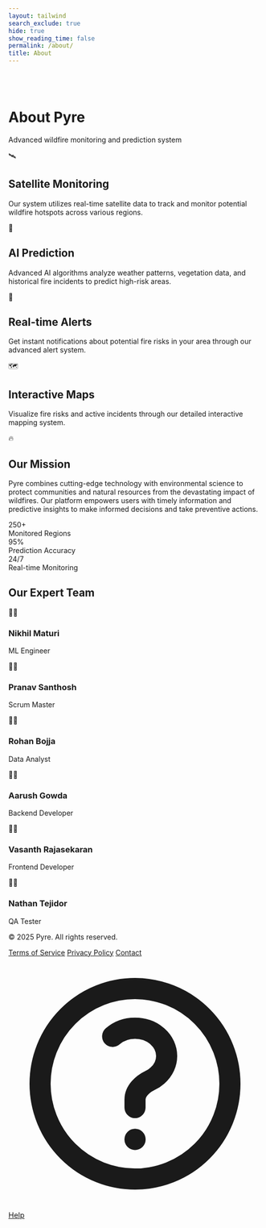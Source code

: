 ```yaml
---
layout: tailwind
search_exclude: true
hide: true
show_reading_time: false
permalink: /about/
title: About
---
```


<!-- NOTE: I removed that part from the class part of the overall div, when switching to the base layout -->
<!-- style="background-image: url('https://cdnjs.cloudflare.com/ajax/libs/particles.js/2.0.0/particles.min.js'); background-size: cover;" -->
<div class="min-h-screen bg-black text-gray-200">
  <!-- <div class="absolute inset-0 bg-black bg-opacity-90 z-0" style="background-image: radial-gradient(circle, rgba(255, 100, 50, 0.1) 1px, transparent 1px); background-size: 30px 30px;"></div> -->

  <br>
  <br>

  <!-- Main Content -->
  <div class="relative z-10 container mx-auto px-4 py-12">
    <!-- Header -->
    <div class="text-center mb-12">
      <h1 class="text-4xl font-bold text-white mb-2">About Pyre</h1>
      <p class="text-xl text-gray-400">Advanced wildfire monitoring and prediction system</p>
    </div>
    <div class="grid md:grid-cols-2 gap-6 mb-12">
      <!-- Satellite Monitoring -->
      <div class="bg-gray-900 bg-opacity-80 backdrop-blur-sm p-6 rounded-lg border border-gray-800 hover:border-orange-900 transition duration-300">
        <div class="flex items-center mb-4">
          <span class="text-orange-500 text-2xl mr-3">🛰️</span>
          <h2 class="text-xl font-semibold text-white">Satellite Monitoring</h2>
        </div>
        <p class="text-gray-400">
          Our system utilizes real-time satellite data to track and monitor potential wildfire hotspots across various regions.
        </p>
      </div>
      <div class="bg-gray-900 bg-opacity-80 backdrop-blur-sm p-6 rounded-lg border border-gray-800 hover:border-orange-900 transition duration-300">
        <div class="flex items-center mb-4">
          <span class="text-orange-500 text-2xl mr-3">🤖</span>
          <h2 class="text-xl font-semibold text-white">AI Prediction</h2>
        </div>
        <p class="text-gray-400">
          Advanced AI algorithms analyze weather patterns, vegetation data, and historical fire incidents to predict high-risk areas.
        </p>
      </div>
      <div class="bg-gray-900 bg-opacity-80 backdrop-blur-sm p-6 rounded-lg border border-gray-800 hover:border-orange-900 transition duration-300">
        <div class="flex items-center mb-4">
          <span class="text-orange-500 text-2xl mr-3">🔔</span>
          <h2 class="text-xl font-semibold text-white">Real-time Alerts</h2>
        </div>
        <p class="text-gray-400">
          Get instant notifications about potential fire risks in your area through our advanced alert system.
        </p>
      </div>
      <div class="bg-gray-900 bg-opacity-80 backdrop-blur-sm p-6 rounded-lg border border-gray-800 hover:border-orange-900 transition duration-300">
        <div class="flex items-center mb-4">
          <span class="text-orange-500 text-2xl mr-3">🗺️</span>
          <h2 class="text-xl font-semibold text-white">Interactive Maps</h2>
        </div>
        <p class="text-gray-400">
          Visualize fire risks and active incidents through our detailed interactive mapping system.
        </p>
      </div>
    </div>
    <div class="bg-gradient-to-r from-orange-900 to-red-900 bg-opacity-40 p-8 rounded-lg mb-12">
      <div class="flex items-center mb-4">
        <span class="text-orange-400 text-2xl mr-3">🔥</span>
        <h2 class="text-2xl font-bold text-white">Our Mission</h2>
      </div>
      <p class="text-gray-200 leading-relaxed">
        Pyre combines cutting-edge technology with environmental science to protect communities and natural resources from the devastating impact of wildfires. Our platform empowers users with timely information and predictive insights to make informed decisions and take preventive actions.
      </p>
    </div>
    <div class="grid md:grid-cols-3 gap-6 mb-16">
      <div class="bg-gray-900 bg-opacity-60 p-6 rounded-lg text-center">
        <div class="text-orange-500 text-3xl font-bold mb-2">250+</div>
        <div class="text-gray-400">Monitored Regions</div>
      </div>
      <div class="bg-gray-900 bg-opacity-60 p-6 rounded-lg text-center">
        <div class="text-orange-500 text-3xl font-bold mb-2">95%</div>
        <div class="text-gray-400">Prediction Accuracy</div>
      </div>
      <div class="bg-gray-900 bg-opacity-60 p-6 rounded-lg text-center">
        <div class="text-orange-500 text-3xl font-bold mb-2">24/7</div>
        <div class="text-gray-400">Real-time Monitoring</div>
      </div>
    </div>
    <div class="mb-16">
      <h2 class="text-2xl font-bold text-white text-center mb-8">Our Expert Team</h2>
      <div class="grid md:grid-cols-3 gap-8">
        <div class="text-center">
          <div class="w-32 h-32 mx-auto mb-4 rounded-full bg-gradient-to-br from-gray-700 to-gray-900 flex items-center justify-center text-orange-500 text-4xl">
            👨‍🔬
          </div>
          <h3 class="text-lg font-semibold text-white">Nikhil Maturi</h3>
          <p class="text-gray-400">ML Engineer</p>
        </div>
        <div class="text-center">
          <div class="w-32 h-32 mx-auto mb-4 rounded-full bg-gradient-to-br from-gray-700 to-gray-900 flex items-center justify-center text-orange-500 text-4xl">
            👨‍🔬
          </div>
          <h3 class="text-lg font-semibold text-white">Pranav Santhosh</h3>
          <p class="text-gray-400">Scrum Master</p>
        </div>
        <div class="text-center">
          <div class="w-32 h-32 mx-auto mb-4 rounded-full bg-gradient-to-br from-gray-700 to-gray-900 flex items-center justify-center text-orange-500 text-4xl">
            👨‍🚒
          </div>
          <h3 class="text-lg font-semibold text-white">Rohan Bojja</h3>
          <p class="text-gray-400">Data Analyst</p>
        </div>
        <div class="text-center">
          <div class="w-32 h-32 mx-auto mb-4 rounded-full bg-gradient-to-br from-gray-700 to-gray-900 flex items-center justify-center text-orange-500 text-4xl">
            👨‍🚒
          </div>
          <h3 class="text-lg font-semibold text-white">Aarush Gowda</h3>
          <p class="text-gray-400">Backend Developer</p>
        </div>
        <div class="text-center">
          <div class="w-32 h-32 mx-auto mb-4 rounded-full bg-gradient-to-br from-gray-700 to-gray-900 flex items-center justify-center text-orange-500 text-4xl">
            👨‍💼
          </div>
          <h3 class="text-lg font-semibold text-white">Vasanth Rajasekaran</h3>
          <p class="text-gray-400">Frontend Developer</p>
        </div>
        <div class="text-center">
          <div class="w-32 h-32 mx-auto mb-4 rounded-full bg-gradient-to-br from-gray-700 to-gray-900 flex items-center justify-center text-orange-500 text-4xl">
            👨‍🚒
          </div>
          <h3 class="text-lg font-semibold text-white">Nathan Tejidor</h3>
          <p class="text-gray-400">QA Tester</p>
        </div>
      </div>
    </div>
  </div>
  <footer class="relative z-10 bg-black bg-opacity-80 py-8 border-t border-gray-800">
    <div class="container mx-auto px-4">
      <div class="flex flex-col md:flex-row justify-between items-center">
        <div class="mb-4 md:mb-0">
          <p class="text-gray-500">© 2025 Pyre. All rights reserved.</p>
        </div>
        <div class="flex space-x-4">
          <a href="#" class="text-gray-500 hover:text-orange-500 transition duration-200">Terms of Service</a>
          <a href="#" class="text-gray-500 hover:text-orange-500 transition duration-200">Privacy Policy</a>
          <a href="#" class="text-gray-500 hover:text-orange-500 transition duration-200">Contact</a>
        </div>
      </div>
    </div>
  </footer>
  <a href="/pyre_frontend/help/" class="fixed bottom-4 right-4 bg-green-600 text-white rounded-full p-3 shadow-lg hover:bg-green-700 transition duration-200 flex items-center justify-center" title="Help Center" style="font-size:1.05em;">
    <svg xmlns="http://www.w3.org/2000/svg" class="h-6 w-6" fill="none" viewBox="0 0 24 24" stroke="currentColor">
      <path stroke-linecap="round" stroke-linejoin="round" stroke-width="2" d="M9.879 7.519c1.171-1.025 3.071-1.025 4.242 0 1.172 1.025 1.172 2.687 0 3.712-.203.179-.43.326-.67.442-.745.361-1.45.999-1.45 1.827v.75M21 12a9 9 0 11-18 0 9 9 0 0118 0zm-9 5.25h.008v.008H12v-.008z"/>
    </svg>
    <span class="ml-1 font-medium">Help</span>
  </a>
</div>
